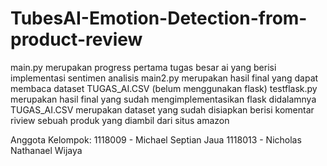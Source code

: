 # TubesAI-Emotion-Detection-from-product-review

main.py merupakan progress pertama tugas besar ai yang berisi implementasi sentimen analisis
main2.py merupakan hasil final yang dapat membaca dataset TUGAS_AI.CSV (belum menggunakan flask)
testflask.py merupakan hasil final yang sudah mengimplementasikan flask didalamnya
TUGAS_AI.CSV merupakan dataset yang sudah disiapkan berisi komentar riview sebuah produk yang diambil dari situs amazon

Anggota Kelompok:
1118009 - Michael Septian Jaua
1118013 - Nicholas Nathanael Wijaya
